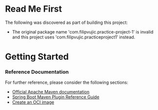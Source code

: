 # Read Me First
The following was discovered as part of building this project:

* The original package name 'com.filipvujic.practice-project-1' is invalid and this project uses 'com.filipvujic.practiceproject1' instead.

# Getting Started

### Reference Documentation
For further reference, please consider the following sections:

* [Official Apache Maven documentation](https://maven.apache.org/guides/index.html)
* [Spring Boot Maven Plugin Reference Guide](https://docs.spring.io/spring-boot/docs/2.7.5/maven-plugin/reference/html/)
* [Create an OCI image](https://docs.spring.io/spring-boot/docs/2.7.5/maven-plugin/reference/html/#build-image)


